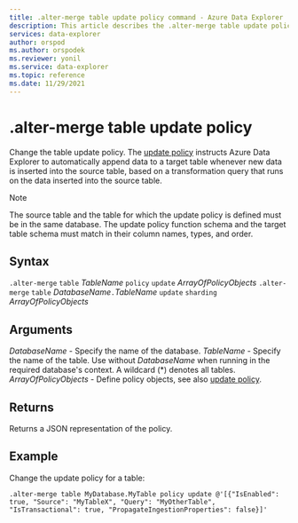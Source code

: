 ```yaml
---
title: .alter-merge table update policy command - Azure Data Explorer
description: This article describes the .alter-merge table update policy command in Azure Data Explorer.
services: data-explorer
author: orspod
ms.author: orspodek
ms.reviewer: yonil
ms.service: data-explorer
ms.topic: reference
ms.date: 11/29/2021
---
```

# .alter-merge table update policy

Change the table update policy. The [update policy](updatepolicy.md) instructs Azure Data Explorer to automatically append data to a target table whenever new data is inserted into the source table, based on a transformation query that runs on the data inserted into the source table.

> [!NOTE]
> The source table and the table for which the update policy is defined must be in the same database.
> The update policy function schema and the target table schema must match in their column names, types, and order.

## Syntax

`.alter-merge` `table` *TableName* `policy` `update` *ArrayOfPolicyObjects*
`.alter-merge` `table` *DatabaseName*`.`*TableName* `update` `sharding` *ArrayOfPolicyObjects*

## Arguments

*DatabaseName* - Specify the name of the database.
*TableName* - Specify the name of the table. Use without *DatabaseName* when running in the required database's context. A wildcard (*) denotes all tables.
*ArrayOfPolicyObjects* - Define policy objects, see also [update policy](updatepolicy.md).

## Returns

Returns a JSON representation of the policy.

## Example

Change the update policy for a table:

```kusto
.alter-merge table MyDatabase.MyTable policy update @'[{"IsEnabled": true, "Source": "MyTableX", "Query": "MyOtherTable", "IsTransactional": true, "PropagateIngestionProperties": false}]'
```
